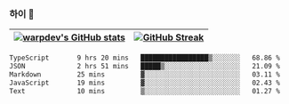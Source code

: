 
### 하이 👋
[![warpdev's GitHub stats](https://github-readme-stats.vercel.app/api?username=warpdev&show_icons=true&theme=vue-dark)](#) |[![GitHub Streak](https://github-readme-streak-stats.herokuapp.com/?user=warpdev&theme=dark)](#)
--- | --- |
<!--START_SECTION:waka-->

```txt
TypeScript       9 hrs 20 mins   █████████████████▒░░░░░░░   68.86 %
JSON             2 hrs 51 mins   █████▒░░░░░░░░░░░░░░░░░░░   21.09 %
Markdown         25 mins         ▓░░░░░░░░░░░░░░░░░░░░░░░░   03.11 %
JavaScript       19 mins         ▓░░░░░░░░░░░░░░░░░░░░░░░░   02.43 %
Text             10 mins         ▒░░░░░░░░░░░░░░░░░░░░░░░░   01.27 %
```

<!--END_SECTION:waka-->

<!--
**warpdev/warpdev** is a ✨ _special_ ✨ repository because its `README.md` (this file) appears on your GitHub profile.

Here are some ideas to get you started:

- 🔭 I’m currently working on ...
- 🌱 I’m currently learning ...
- 👯 I’m looking to collaborate on ...
- 🤔 I’m looking for help with ...
- 💬 Ask me about ...
- 📫 How to reach me: ...
- 😄 Pronouns: ...
- ⚡ Fun fact: ...
-->
